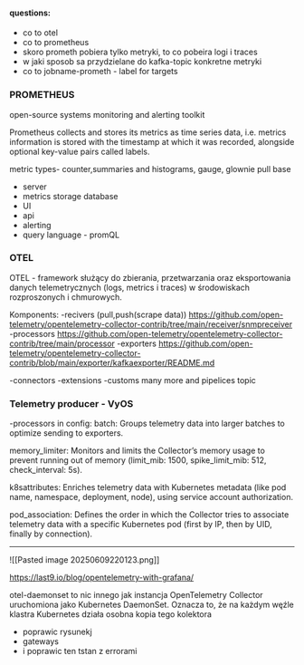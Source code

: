 
#### questions:
- co to otel
- co to prometheus
- skoro prometh pobiera tylko metryki, to co pobeira logi i traces 
- w jaki sposob sa przydzielane do kafka-topic konkretne metryki
- co to jobname-prometh - label for targets

### PROMETHEUS
open-source systems monitoring and alerting toolkit

Prometheus collects and stores its metrics as time series data, i.e. metrics information is stored with the timestamp at which it was recorded, alongside optional key-value pairs called labels.

metric types- counter,summaries and histograms, gauge,
glownie pull base
- server
- metrics storage database
- UI
- api
- alerting
- query language - promQL



### OTEL
OTEL - framework służący do zbierania, przetwarzania oraz eksportowania danych telemetrycznych (logs, metrics i traces) w środowiskach rozproszonych i chmurowych. 

Komponents:
-recivers (pull,push(scrape data))
https://github.com/open-telemetry/opentelemetry-collector-contrib/tree/main/receiver/snmpreceiver
-processors
https://github.com/open-telemetry/opentelemetry-collector-contrib/tree/main/processor
-exporters
https://github.com/open-telemetry/opentelemetry-collector-contrib/blob/main/exporter/kafkaexporter/README.md

-connectors
-extensions
-customs many more
and pipelices topic

### Telemetry producer - VyOS

-processors in config:
batch: Groups telemetry data into larger batches to optimize sending to exporters.

memory_limiter: Monitors and limits the Collector’s memory usage to prevent running out of memory (limit_mib: 1500, spike_limit_mib: 512, check_interval: 5s).

k8sattributes: Enriches telemetry data with Kubernetes metadata (like pod name, namespace, deployment, node), using service account authorization.

pod_association: Defines the order in which the Collector tries to associate telemetry data with a specific Kubernetes pod (first by IP, then by UID, finally by connection).
***

![[Pasted image 20250609220123.png]]


https://last9.io/blog/opentelemetry-with-grafana/



otel-daemonset to nic innego jak instancja OpenTelemetry Collector uruchomiona jako Kubernetes DaemonSet. Oznacza to, że na każdym węźle klastra Kubernetes działa osobna kopia tego kolektora


- poprawic rysunekj
- gateways
- i poprawic ten tstan z errorami